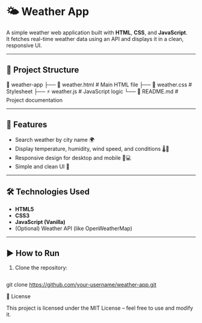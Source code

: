 # 🌤️ Weather App

A simple weather web application built with **HTML**, **CSS**, and **JavaScript**.  
It fetches real-time weather data using an API and displays it in a clean, responsive UI.

---

## 📂 Project Structure
📁 weather-app
├── 📄 weather.html # Main HTML file
├── 🎨 weather.css # Stylesheet
├── ⚡ weather.js # JavaScript logic
└── 📝 README.md # Project documentation


---

## 🚀 Features
- Search weather by city name 🌍
- Display temperature, humidity, wind speed, and conditions 🌡️💨
- Responsive design for desktop and mobile 📱💻
- Simple and clean UI 🎨

---

## 🛠️ Technologies Used
- **HTML5**  
- **CSS3**  
- **JavaScript (Vanilla)**  
- (Optional) Weather API (like OpenWeatherMap)

---


## ▶️ How to Run
1. Clone the repository:
   ```bash
  git clone https://github.com/your-username/weather-app.git


 📜 License

This project is licensed under the MIT License – feel free to use and modify it.
